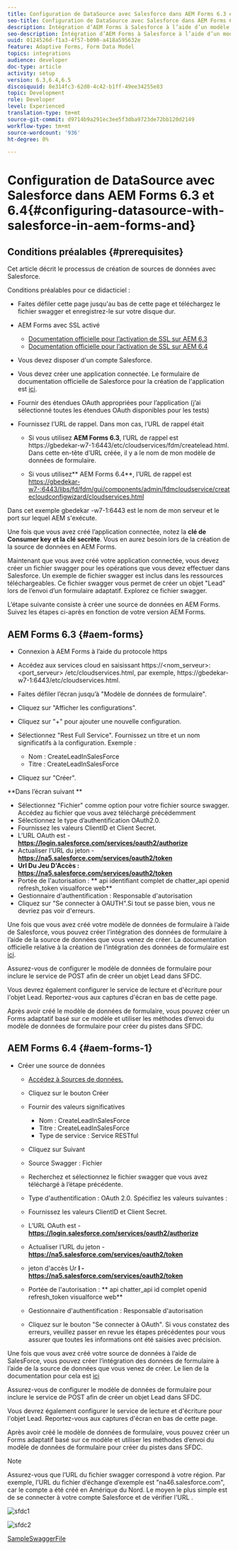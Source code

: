 ```yaml
---
title: Configuration de DataSource avec Salesforce dans AEM Forms 6.3 et 6.4
seo-title: Configuration de DataSource avec Salesforce dans AEM Forms 6.3 et 6.4
description: Intégration d’AEM Forms à Salesforce à l’aide d’un modèle de données de formulaire
seo-description: Intégration d’AEM Forms à Salesforce à l’aide d’un modèle de données de formulaire
uuid: 0124526d-f1a3-4f57-b090-a418a595632e
feature: Adaptive Forms, Form Data Model
topics: integrations
audience: developer
doc-type: article
activity: setup
version: 6.3,6.4,6.5
discoiquuid: 8e314fc3-62d0-4c42-b1ff-49ee34255e83
topic: Development
role: Developer
level: Experienced
translation-type: tm+mt
source-git-commit: d9714b9a291ec3ee5f3dba9723de72bb120d2149
workflow-type: tm+mt
source-wordcount: '936'
ht-degree: 0%

---
```



# Configuration de DataSource avec Salesforce dans AEM Forms 6.3 et 6.4{#configuring-datasource-with-salesforce-in-aem-forms-and}

## Conditions préalables {#prerequisites}

Cet article décrit le processus de création de sources de données avec Salesforce.

Conditions préalables pour ce didacticiel :

* Faites défiler cette page jusqu&#39;au bas de cette page et téléchargez le fichier swagger et enregistrez-le sur votre disque dur.
* AEM Forms avec SSL activé

   * [Documentation officielle pour l’activation de SSL sur AEM 6.3](https://helpx.adobe.com/experience-manager/6-3/sites/administering/using/ssl-by-default.html)
   * [Documentation officielle pour l’activation de SSL sur AEM 6.4](https://helpx.adobe.com/experience-manager/6-4/sites/administering/using/ssl-by-default.html)

* Vous devez disposer d&#39;un compte Salesforce.
* Vous devez créer une application connectée. Le formulaire de documentation officielle de Salesforce pour la création de l&#39;application est [ici](https://help.salesforce.com/articleView?id=connected_app_create.htm&amp;type=0).
* Fournir des étendues OAuth appropriées pour l’application (j’ai sélectionné toutes les étendues OAuth disponibles pour les tests)
* Fournissez l’URL de rappel. Dans mon cas, l’URL de rappel était

   * Si vous utilisez **AEM Forms 6.3**, l’URL de rappel est https://gbedekar-w7-1:6443/etc/cloudservices/fdm/createlead.html. Dans cette en-tête d’URL créée, il y a le nom de mon modèle de données de formulaire.

   * Si vous utilisez** AEM Forms 6.4**, l’URL de rappel est [https://gbedekar-w7-:6443/libs/fd/fdm/gui/components/admin/fdmcloudservice/createcloudconfigwizard/cloudservices.html](https://gbedekar-w7-1:6443/libs/fd/fdm/gui/components/admin/fdmcloudservice/createcloudconfigwizard/cloudservices.html)

Dans cet exemple gbedekar -w7-1:6443 est le nom de mon serveur et le port sur lequel AEM s&#39;exécute.

Une fois que vous avez créé l’application connectée, notez la **clé de Consumer key et la clé secrète**. Vous en aurez besoin lors de la création de la source de données en AEM Forms.

Maintenant que vous avez créé votre application connectée, vous devez créer un fichier swagger pour les opérations que vous devez effectuer dans Salesforce. Un exemple de fichier swagger est inclus dans les ressources téléchargeables. Ce fichier swagger vous permet de créer un objet &quot;Lead&quot; lors de l’envoi d’un formulaire adaptatif. Explorez ce fichier swagger.

L’étape suivante consiste à créer une source de données en AEM Forms. Suivez les étapes ci-après en fonction de votre version AEM Forms.

## AEM Forms 6.3 {#aem-forms}

* Connexion à AEM Forms à l’aide du protocole https
* Accédez aux services cloud en saisissant https://&lt;nom_serveur>:&lt;port_serveur> /etc/cloudservices.html, par exemple, https://gbedekar-w7-1:6443/etc/cloudservices.html.
* Faites défiler l’écran jusqu’à &quot;Modèle de données de formulaire&quot;.
* Cliquez sur &quot;Afficher les configurations&quot;.
* Cliquez sur &quot;+&quot; pour ajouter une nouvelle configuration.
* Sélectionnez &quot;Rest Full Service&quot;. Fournissez un titre et un nom significatifs à la configuration. Exemple :

   * Nom : CreateLeadInSalesForce
   * Titre : CreateLeadInSalesForce

* Cliquez sur &quot;Créer&quot;.

**Dans l’écran suivant **

* Sélectionnez &quot;Fichier&quot; comme option pour votre fichier source swagger. Accédez au fichier que vous avez téléchargé précédemment
* Sélectionnez le type d’authentification OAuth2.0.
* Fournissez les valeurs ClientID et Client Secret.
* L’URL OAuth est - **https://login.salesforce.com/services/oauth2/authorize**
* Actualiser l’URL du jeton - **https://na5.salesforce.com/services/oauth2/token**
* **Url Du Jeu D&#39;Accès : https://na5.salesforce.com/services/oauth2/token**
* Portée de l&#39;autorisation : ** api   identifiant complet de chatter_api   openid   refresh_token visualforce web**
* Gestionnaire d&#39;authentification : Responsable d&#39;autorisation
* Cliquez sur &quot;Se connecter à OAUTH&quot;.Si tout se passe bien, vous ne devriez pas voir d&#39;erreurs.

Une fois que vous avez créé votre modèle de données de formulaire à l’aide de Salesforce, vous pouvez créer l’intégration des données de formulaire à l’aide de la source de données que vous venez de créer. La documentation officielle relative à la création de l’intégration des données de formulaire est [ici](https://helpx.adobe.com/aem-forms/6-3/data-integration.html).

Assurez-vous de configurer le modèle de données de formulaire pour inclure le service de POST afin de créer un objet Lead dans SFDC.

Vous devrez également configurer le service de lecture et d&#39;écriture pour l&#39;objet Lead. Reportez-vous aux captures d&#39;écran en bas de cette page.

Après avoir créé le modèle de données de formulaire, vous pouvez créer un Forms adaptatif basé sur ce modèle et utiliser les méthodes d’envoi du modèle de données de formulaire pour créer du pistes dans SFDC.

## AEM Forms 6.4 {#aem-forms-1}

* Créer une source de données

   * [Accédez à Sources de données.](http://localhost:4502/libs/fd/fdm/gui/components/admin/fdmcloudservice/fdm.html/conf/global)

   * Cliquez sur le bouton Créer
   * Fournir des valeurs significatives

      * Nom : CreateLeadInSalesForce
      * Titre : CreateLeadInSalesForce
      * Type de service : Service RESTful
   * Cliquez sur Suivant
   * Source Swagger : Fichier
   * Recherchez et sélectionnez le fichier swagger que vous avez téléchargé à l’étape précédente.
   * Type d&#39;authentification : OAuth 2.0. Spécifiez les valeurs suivantes :
   * Fournissez les valeurs ClientID et Client Secret.
   * L’URL OAuth est - **https://login.salesforce.com/services/oauth2/authorize**
   * Actualiser l’URL du jeton - **https://na5.salesforce.com/services/oauth2/token**
   * jeton d&#39;accès Ur **l - https://na5.salesforce.com/services/oauth2/token**
   * Portée de l&#39;autorisation : ** api chatter_api id complet openid refresh_token visualforce web**
   * Gestionnaire d&#39;authentification : Responsable d&#39;autorisation
   * Cliquez sur le bouton &quot;Se connecter à OAuth&quot;. Si vous constatez des erreurs, veuillez passer en revue les étapes précédentes pour vous assurer que toutes les informations ont été saisies avec précision.


Une fois que vous avez créé votre source de données à l’aide de SalesForce, vous pouvez créer l’intégration des données de formulaire à l’aide de la source de données que vous venez de créer. Le lien de la documentation pour cela est [ici](https://helpx.adobe.com/experience-manager/6-4/forms/using/create-form-data-models.html)

Assurez-vous de configurer le modèle de données de formulaire pour inclure le service de POST afin de créer un objet Lead dans SFDC.

Vous devrez également configurer le service de lecture et d&#39;écriture pour l&#39;objet Lead. Reportez-vous aux captures d&#39;écran en bas de cette page.

Après avoir créé le modèle de données de formulaire, vous pouvez créer un Forms adaptatif basé sur ce modèle et utiliser les méthodes d’envoi du modèle de données de formulaire pour créer du pistes dans SFDC.

>[!NOTE]
>
>Assurez-vous que l’URL du fichier swagger correspond à votre région. Par exemple, l’URL du fichier d’échange d’exemple est &quot;na46.salesforce.com&quot;, car le compte a été créé en Amérique du Nord. Le moyen le plus simple est de se connecter à votre compte Salesforce et de vérifier l&#39;URL .

![sfdc1](assets/sfdc1.gif)

![sfdc2](assets/sfdc2.png)

[SampleSwaggerFile](assets/swagger-sales-force-lead.json)
